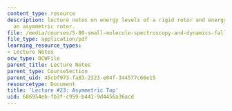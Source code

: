```yaml
---
content_type: resource
description: lecture notes on energy levels of a rigid rotor and energy levels of
  an asymmetric rotor.
file: /media/courses/5-80-small-molecule-spectroscopy-and-dynamics-fall-2008/686954ebfb3fc959b4419d4456a36acd_23_580ln_fa08.pdf
file_type: application/pdf
learning_resource_types:
- Lecture Notes
ocw_type: OCWFile
parent_title: Lecture Notes
parent_type: CourseSection
parent_uid: 45cbf973-fa83-2323-e04f-344577c66e15
resourcetype: Document
title: 'Lecture #23: Asymmetric Top'
uid: 686954eb-fb3f-c959-b441-9d4456a36acd
---
```

